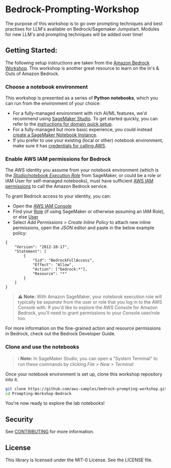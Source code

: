 # Bedrock-Prompting-Workshop

The purpose of this workshop is to go over prompting techniques and best practises for LLM's available on Bedrock/Sagemaker Jumpstart. Modules for new LLM's and prompting techniques will be added over time! 

## Getting Started:

The following setup instructions are taken from the [Amazon Bedrock Workshop](https://github.com/aws-samples/amazon-bedrock-workshop/blob/main/README.md). This workshop is another great resource to learn on the In's & Outs of Amazon Bedrock. 

### Choose a notebook environment

This workshop is presented as a series of **Python notebooks**, which you can run from the environment of your choice:

- For a fully-managed environment with rich AI/ML features, we'd recommend using [SageMaker Studio](https://aws.amazon.com/sagemaker/studio/). To get started quickly, you can refer to the [instructions for domain quick setup](https://docs.aws.amazon.com/sagemaker/latest/dg/onboard-quick-start.html).
- For a fully-managed but more basic experience, you could instead [create a SageMaker Notebook Instance](https://docs.aws.amazon.com/sagemaker/latest/dg/howitworks-create-ws.html).
- If you prefer to use your existing (local or other) notebook environment, make sure it has [credentials for calling AWS](https://docs.aws.amazon.com/cli/latest/userguide/cli-chap-configure.html).


### Enable AWS IAM permissions for Bedrock

The AWS identity you assume from your notebook environment (which is the [*Studio/notebook Execution Role*](https://docs.aws.amazon.com/sagemaker/latest/dg/sagemaker-roles.html) from SageMaker, or could be a role or IAM User for self-managed notebooks), must have sufficient [AWS IAM permissions](https://docs.aws.amazon.com/IAM/latest/UserGuide/access_policies.html) to call the Amazon Bedrock service.

To grant Bedrock access to your identity, you can:

- Open the [AWS IAM Console](https://us-east-1.console.aws.amazon.com/iam/home?#)
- Find your [Role](https://us-east-1.console.aws.amazon.com/iamv2/home?#/roles) (if using SageMaker or otherwise assuming an IAM Role), or else [User](https://us-east-1.console.aws.amazon.com/iamv2/home?#/users)
- Select *Add Permissions > Create Inline Policy* to attach new inline permissions, open the *JSON* editor and paste in the below example policy:

```
{
    "Version": "2012-10-17",
    "Statement": [
        {
            "Sid": "BedrockFullAccess",
            "Effect": "Allow",
            "Action": ["bedrock:*"],
            "Resource": "*"
        }
    ]
}
```

> ⚠️ **Note:** With Amazon SageMaker, your notebook execution role will typically be *separate* from the user or role that you log in to the AWS Console with. If you'd like to explore the AWS Console for Amazon Bedrock, you'll need to grant permissions to your Console user/role too.

For more information on the fine-grained action and resource permissions in Bedrock, check out the Bedrock Developer Guide.


### Clone and use the notebooks

> ℹ️ **Note:** In SageMaker Studio, you can open a "System Terminal" to run these commands by clicking *File > New > Terminal*

Once your notebook environment is set up, clone this workshop repository into it.

```sh
git clone https://github.com/aws-samples/bedrock-prompting-workshop.git
cd Prompting-Workshop-Bedrock
```

You're now ready to explore the lab notebooks!

## Security

See [CONTRIBUTING](CONTRIBUTING.md#security-issue-notifications) for more information.

## License

This library is licensed under the MIT-0 License. See the LICENSE file.

